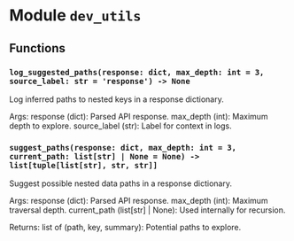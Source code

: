# Module `dev_utils`

## Functions

### `log_suggested_paths(response: dict, max_depth: int = 3, source_label: str = 'response') -> None`

Log inferred paths to nested keys in a response dictionary.

Args:
    response (dict): Parsed API response.
    max_depth (int): Maximum depth to explore.
    source_label (str): Label for context in logs.

### `suggest_paths(response: dict, max_depth: int = 3, current_path: list[str] | None = None) -> list[tuple[list[str], str, str]]`

Suggest possible nested data paths in a response dictionary.

Args:
    response (dict): Parsed API response.
    max_depth (int): Maximum traversal depth.
    current_path (list[str] | None): Used internally for recursion.

Returns:
    list of (path, key, summary): Potential paths to explore.
